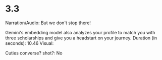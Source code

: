 # 3.3

Narration/Audio: But we don't stop there! 

Gemini's embedding model also analyzes your profile to match you with  three scholarships and give you a headstart on  your journey.
Duration (in seconds): 10.46
Visual: <Carl view>

Cuties converse? 
shot?: No